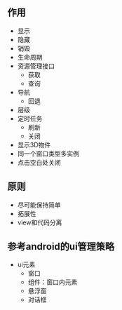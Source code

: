 ## 作用
- 显示
- 隐藏
- 销毁
- 生命周期
- 资源管理接口
  - 获取
  - 查询
- 导航
  - 回退
- 层级
- 定时任务
  - 刷新
  - 关闭
- 显示3D物件
- 同一个窗口类型多实例
- 点击空白处关闭

## 原则
- 尽可能保持简单
- 拓展性
- view和代码分离

## 参考android的ui管理策略
- ui元素
  - 窗口
  - 组件：窗口内元素
  - 悬浮窗
  - 对话框